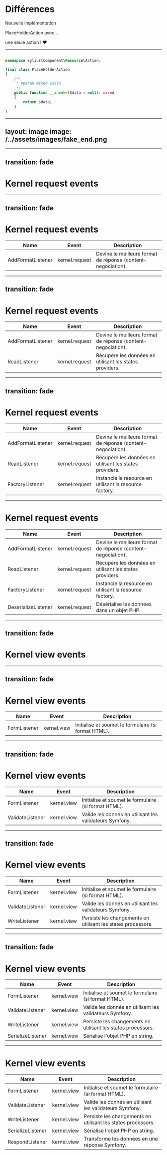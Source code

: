 # Différences

<v-clicks>

Nouvelle implémentation

PlaceHolderAction avec... 

une seule action ! ❤️

</v-clicks>

---

```php {all|9|11}

namespace Sylius\Component\Resource\Action;

final class PlaceHolderAction
{
    /**
     * @param mixed $data
     */
    public function __invoke($data = null): mixed
    {
        return $data;
    }
}

```

---
layout: image
image: /../assets/images/fake_end.png
---

---
transition: fade
---

# Kernel request events


---
transition: fade
---

# Kernel request events

| Name              | Event          | Description                                                 |                 
|-------------------|----------------|-------------------------------------------------------------|
| AddFormatListener | kernel.request | Devine le meilleure format de réponse (content-negociation). |

---
transition: fade
---

# Kernel request events

| Name              | Event          | Description                                                  |                 
|-------------------|----------------|--------------------------------------------------------------|
| AddFormatListener | kernel.request | Devine le meilleure format de réponse (content-negociation). |
| ReadListener      | kernel.request | Récupère les données en utilisant les states providers.      |

---
transition: fade
---

# Kernel request events

| Name              | Event          | Description                                                  |                 
|-------------------|----------------|--------------------------------------------------------------|
| AddFormatListener | kernel.request | Devine le meilleure format de réponse (content-negociation). |
| ReadListener      | kernel.request | Récupère les données en utilisant les states providers.      |
| FactoryListener   | kernel.request | Instancie la resource en utilisant la resource factory.      |

---

# Kernel request events

| Name                | Event          | Description                                                  |                 
|---------------------|----------------|--------------------------------------------------------------|
| AddFormatListener   | kernel.request | Devine le meilleure format de réponse (content-negociation). |
| ReadListener        | kernel.request | Récupère les données en utilisant les states providers.      |
| FactoryListener     | kernel.request | Instancie la resource en utilisant la resource factory.      |
| DeserializeListener | kernel.request | Désérialise les données dans un objet PHP.                   |

---
transition: fade
---

# Kernel view events

---
transition: fade
---

# Kernel view events

| Name              | Event       | Description                                          |                 
|-------------------|-------------|------------------------------------------------------|
| FormListener      | kernel.view | Initialise et soumet le formulaire (si format HTML). |

---
transition: fade
---

# Kernel view events

| Name              | Event       | Description                                             |                 
|-------------------|-------------|---------------------------------------------------------|
| FormListener      | kernel.view | Initialise et soumet le formulaire (si format HTML).    |
| ValidateListener  | kernel.view | Valide les donnés en utilisant les validateurs Symfony. |

---
transition: fade
---

# Kernel view events

| Name             | Event       | Description                                                  |                 
|------------------|-------------|--------------------------------------------------------------|
| FormListener     | kernel.view | Initialise et soumet le formulaire (si format HTML).         |
| ValidateListener | kernel.view | Valide les donnés en utilisant les validateurs Symfony.      |
| WriteListener    | kernel.view | Persiste les changements en utilisant les states processors. |

---
transition: fade
---

# Kernel view events

| Name              | Event       | Description                                                  |                 
|-------------------|-------------|--------------------------------------------------------------|
| FormListener      | kernel.view | Initialise et soumet le formulaire (si format HTML).         |
| ValidateListener  | kernel.view | Valide les donnés en utilisant les validateurs Symfony.      |
| WriteListener     | kernel.view | Persiste les changements en utilisant les states processors. |
| SerializeListener | kernel.view | Sérialise l'objet PHP en string.                             |

---

# Kernel view events

| Name              | Event       | Description                                                  |                 
|-------------------|-------------|--------------------------------------------------------------|
| FormListener      | kernel.view | Initialise et soumet le formulaire (si format HTML).         |
| ValidateListener  | kernel.view | Valide les donnés en utilisant les validateurs Symfony.      |
| WriteListener     | kernel.view | Persiste les changements en utilisant les states processors. |
| SerializeListener | kernel.view | Sérialise l'objet PHP en string.                             |
| RespondListener   | kernel.view | Transforme les données en une réponse Symfony.               |

